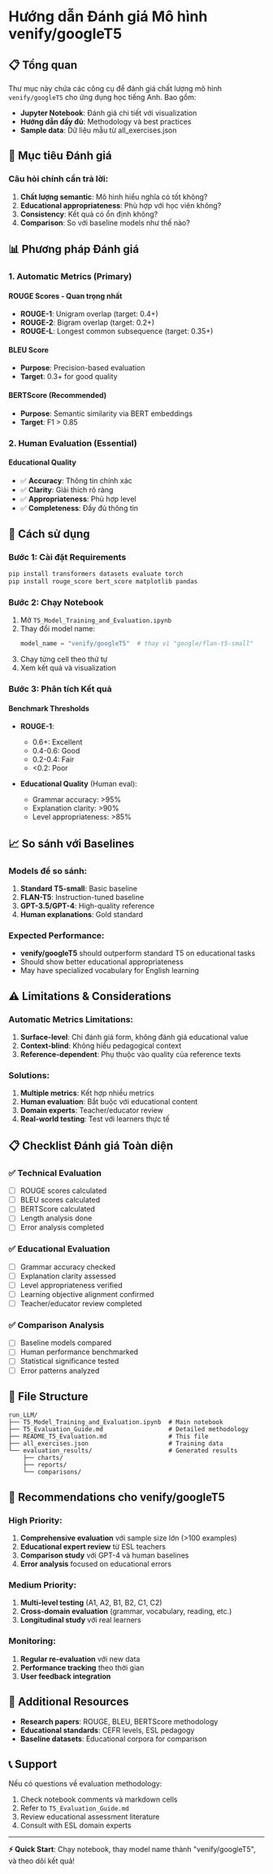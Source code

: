 # Hướng dẫn Đánh giá Mô hình venify/googleT5

## 📋 Tổng quan

Thư mục này chứa các công cụ để đánh giá chất lượng mô hình `venify/googleT5` cho ứng dụng học tiếng Anh. Bao gồm:

- **Jupyter Notebook**: Đánh giá chi tiết với visualization
- **Hướng dẫn đầy đủ**: Methodology và best practices
- **Sample data**: Dữ liệu mẫu từ all_exercises.json

## 🎯 Mục tiêu Đánh giá

### Câu hỏi chính cần trả lời:
1. **Chất lượng semantic**: Mô hình hiểu nghĩa có tốt không?
2. **Educational appropriateness**: Phù hợp với học viên không?
3. **Consistency**: Kết quả có ổn định không?
4. **Comparison**: So với baseline models như thế nào?

## 📊 Phương pháp Đánh giá

### 1. Automatic Metrics (Primary)

#### ROUGE Scores - **Quan trọng nhất**
- **ROUGE-1**: Unigram overlap (target: 0.4+)
- **ROUGE-2**: Bigram overlap (target: 0.2+) 
- **ROUGE-L**: Longest common subsequence (target: 0.35+)

#### BLEU Score
- **Purpose**: Precision-based evaluation
- **Target**: 0.3+ for good quality

#### BERTScore (Recommended)
- **Purpose**: Semantic similarity via BERT embeddings
- **Target**: F1 > 0.85

### 2. Human Evaluation (Essential)

#### Educational Quality
- ✅ **Accuracy**: Thông tin chính xác
- ✅ **Clarity**: Giải thích rõ ràng
- ✅ **Appropriateness**: Phù hợp level
- ✅ **Completeness**: Đầy đủ thông tin

## 🚀 Cách sử dụng

### Bước 1: Cài đặt Requirements

```bash
pip install transformers datasets evaluate torch
pip install rouge_score bert_score matplotlib pandas
```

### Bước 2: Chạy Notebook

1. Mở `T5_Model_Training_and_Evaluation.ipynb`
2. Thay đổi model name:
   ```python
   model_name = "venify/googleT5"  # thay vì "google/flan-t5-small"
   ```
3. Chạy từng cell theo thứ tự
4. Xem kết quả và visualization

### Bước 3: Phân tích Kết quả

#### Benchmark Thresholds
- **ROUGE-1**: 
  - 0.6+: Excellent
  - 0.4-0.6: Good  
  - 0.2-0.4: Fair
  - <0.2: Poor

- **Educational Quality** (Human eval):
  - Grammar accuracy: >95%
  - Explanation clarity: >90%
  - Level appropriateness: >85%

## 📈 So sánh với Baselines

### Models để so sánh:
1. **Standard T5-small**: Basic baseline
2. **FLAN-T5**: Instruction-tuned baseline
3. **GPT-3.5/GPT-4**: High-quality reference
4. **Human explanations**: Gold standard

### Expected Performance:
- **venify/googleT5** should outperform standard T5 on educational tasks
- Should show better educational appropriateness
- May have specialized vocabulary for English learning

## ⚠️ Limitations & Considerations

### Automatic Metrics Limitations:
1. **Surface-level**: Chỉ đánh giá form, không đánh giá educational value
2. **Context-blind**: Không hiểu pedagogical context
3. **Reference-dependent**: Phụ thuộc vào quality của reference texts

### Solutions:
1. **Multiple metrics**: Kết hợp nhiều metrics
2. **Human evaluation**: Bắt buộc với educational content
3. **Domain experts**: Teacher/educator review
4. **Real-world testing**: Test với learners thực tế

## 📋 Checklist Đánh giá Toàn diện

### ✅ Technical Evaluation
- [ ] ROUGE scores calculated
- [ ] BLEU scores calculated  
- [ ] BERTScore calculated
- [ ] Length analysis done
- [ ] Error analysis completed

### ✅ Educational Evaluation
- [ ] Grammar accuracy checked
- [ ] Explanation clarity assessed
- [ ] Level appropriateness verified
- [ ] Learning objective alignment confirmed
- [ ] Teacher/educator review completed

### ✅ Comparison Analysis
- [ ] Baseline models compared
- [ ] Human performance benchmarked
- [ ] Statistical significance tested
- [ ] Error patterns analyzed

## 📁 File Structure

```
run_LLM/
├── T5_Model_Training_and_Evaluation.ipynb  # Main notebook
├── T5_Evaluation_Guide.md                  # Detailed methodology
├── README_T5_Evaluation.md                 # This file
├── all_exercises.json                      # Training data
└── evaluation_results/                     # Generated results
    ├── charts/
    ├── reports/
    └── comparisons/
```

## 🎯 Recommendations cho venify/googleT5

### High Priority:
1. **Comprehensive evaluation** với sample size lớn (>100 examples)
2. **Educational expert review** từ ESL teachers
3. **Comparison study** với GPT-4 và human baselines
4. **Error analysis** focused on educational errors

### Medium Priority:
1. **Multi-level testing** (A1, A2, B1, B2, C1, C2)
2. **Cross-domain evaluation** (grammar, vocabulary, reading, etc.)
3. **Longitudinal study** với real learners

### Monitoring:
1. **Regular re-evaluation** với new data
2. **Performance tracking** theo thời gian
3. **User feedback integration**

## 🔗 Additional Resources

- **Research papers**: ROUGE, BLEU, BERTScore methodology
- **Educational standards**: CEFR levels, ESL pedagogy
- **Baseline datasets**: Educational corpora for comparison

## 📞 Support

Nếu có questions về evaluation methodology:
1. Check notebook comments và markdown cells
2. Refer to `T5_Evaluation_Guide.md` 
3. Review educational assessment literature
4. Consult with ESL domain experts

---

**⚡ Quick Start**: Chạy notebook, thay model name thành "venify/googleT5", và theo dõi kết quả! 